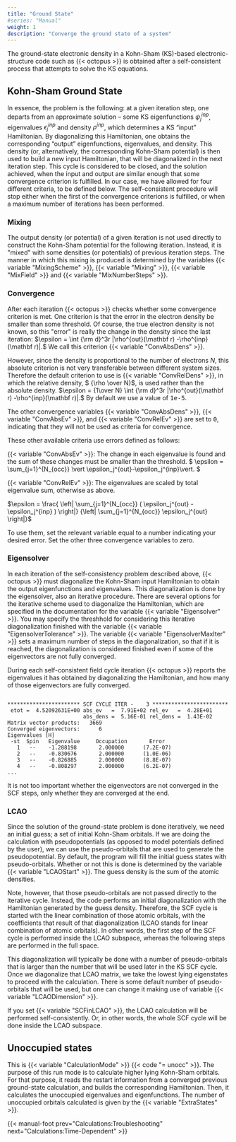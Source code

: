 ```yaml
---
title: "Ground State"
#series: "Manual"
weight: 1
description: "Converge the ground state of a system"
---
```



The ground-state electronic density in a Kohn-Sham (KS)-based electronic-structure code such as {{< octopus >}} is obtained after a self-consistent process that attempts to solve the KS equations. 

## Kohn-Sham Ground State

In essence, the problem is the following: at a given iteration step, one departs from an approximate solution – some KS eigenfunctions $\psi^{inp}_j$, eigenvalues $\epsilon^{inp}_j$ and density $\rho^{inp}$, which determines a KS “input” Hamiltonian. By diagonalizing this Hamiltonian, one obtains the corresponding “output” eigenfunctions, eigenvalues, and density. This density (or, alternatively, the corresponding Kohn-Sham potential) is then used to build a new input Hamiltonian, that will be diagonalized in the next iteration step. This cycle is considered to be closed, and the solution achieved, when the input and output are similar enough that some convergence criterion is fulfilled. In our case, we have allowed for four different criteria, to be defined below. The self-consistent procedure will stop either when the first of the convergence criterions is fulfilled, or when a maximum number of iterations has been performed.

### Mixing

The output density (or potential) of a given iteration is not used directly to construct the Kohn-Sham potential for the following iteration. Instead, it is "mixed" with some densities (or potentials) of previous iteration steps. The manner in which this mixing is produced is determined by the variables {{< variable "MixingScheme" >}}, {{< variable "Mixing" >}}, {{< variable "MixField" >}} and {{< variable "MixNumberSteps" >}}.

### Convergence
After each iteration {{< octopus >}} checks whether some convergence criterion is met. One criterion is that the error in the electron density be smaller than some threshold. Of course, the true electron density is not known, so this "error" is really the change in the density since the last iteration:
$\epsilon = \int {\rm d}^3r |\rho^{out}(\mathbf r) -\rho^{inp}(\mathbf r)|.$ We call this criterion {{< variable "ConvAbsDens" >}}.

However, since the density is proportional to the number of electrons $N$, this absolute criterion is not very transferable between different system sizes. Therefore the default criterion to use is {{< variable "ConvRelDens" >}}, in which the relative density, $ {\rho \over N}$, is used rather than the absolute density. $\epsilon = {1\over N} \int {\rm d}^3r |\rho^{out}(\mathbf r) -\rho^{inp}(\mathbf r)|.$ By default we use a value of <tt>1e-5</tt>.

The other convergence variables {{< variable "ConvAbsDens" >}}, {{< variable "ConvAbsEv" >}}, and {{< variable "ConvRelEv" >}} are set to <tt>0</tt>, indicating that they will not be used as criteria for convergence.

These other available criteria use errors defined as follows:

{{< variable "ConvAbsEv" >}}: The change in each eigenvalue is found and the sum of these changes must be smaller than the threshold.
$ \epsilon = \sum_{j=1}^{N_{occ}} \vert \epsilon_j^{out}-\epsilon_j^{inp}\vert. $

{{< variable "ConvRelEv" >}}: The eigenvalues are scaled by total eigenvalue sum, otherwise as above.
<!--$\epsilon = {1 \over N} \sum_{j=1}^{N_{occ}} \vert \epsilon_j^{out}-\epsilon_j^{inp}\vert.$-->
$\epsilon = \frac{ \left| \sum_{j=1}^{N_{occ}} ( \epsilon_j^{out} - \epsilon_j^{inp} ) \right|}
    {\left| \sum_{j=1}^{N_{occ}} \epsilon_j^{out} \right|}$


To use them, set the relevant variable equal to a number indicating your desired error. Set the other three convergence variables to zero.

### Eigensolver

In each iteration of the self-consistency problem described above, {{< octopus >}} must diagonalize the Kohn-Sham input Hamiltonian to obtain the output eigenfunctions and eigenvalues. This diagonalization is done by the eigensolver, also an iterative procedure. There are several options for the iterative scheme used to diagonalize the Hamiltonian, which are specified in the documentation for the variable 
{{< variable "Eigensolver" >}}. You may specify the threshhold for considering this iterative diagonalization finished with the variable {{< variable "EigensolverTolerance" >}}. The variable {{< variable "EigensolverMaxIter" >}} sets a maximum number of steps in the diagonalization, so that if it is reached, the diagonalization is considered finished even if some of the eigenvectors are not fully converged.

During each self-consistent field cycle iteration {{< octopus >}} reports the eigenvalues it has obtained by diagonalizing the Hamiltonian, and how many of those eigenvectors are fully converged.

```text
                                                                              
*********************** SCF CYCLE ITER -    3 ************************
 etot =  4.52092631E+00 abs_ev   =  7.91E+02 rel_ev   =  4.28E+01
                        abs_dens =  5.16E-01 rel_dens =  1.43E-02
Matrix vector products:   3669
Converged eigenvectors:      6
Eigenvalues [H]
 -st  Spin   Eigenvalue     Occupation       Error
   1   --    -1.288198       2.000000      (7.2E-07)
   2   --    -0.830676       2.000000      (1.0E-06)
   3   --    -0.826885       2.000000      (8.8E-07)
   4   --    -0.808297       2.000000      (6.2E-07)
...
```

It is not too important whether the eigenvectors are not converged in the SCF steps, only whether they are converged at the end.

### LCAO

Since the solution of the ground-state problem is done iteratively, we need an initial guess; a set of initial Kohn-Sham orbitals. If we are doing the calculation with pseudopotentials (as opposed to model potentials defined by the user), we can use the pseudo-orbitals that are used to generate the pseudopotential. By default, the program will fill the initial guess states with pseudo-orbitals. Whether or not this is done is determined by the variable {{< variable "LCAOStart" >}}. The guess density is the sum of the atomic densities.

Note, however, that those pseudo-orbitals are not passed directly to the iterative cycle. Instead, the code performs an initial diagonalization with the Hamiltonian generated by the guess density. Therefore, the SCF cycle is started with the linear combination of those atomic orbitals, with the coefficients that result of that diagonalization (LCAO stands for linear combination of atomic orbitals). In other words, the first step of the SCF cycle is performed inside the LCAO subspace, whereas the following steps are performed in the full space.

This diagonalization will typically be done with a number of pseudo-orbitals that is larger than the number that will be used later in the KS SCF cycle. Once we diagonalize that LCAO matrix, we take the lowest lying eigenstates to proceed with the calculation. There is some default number of pseudo-orbitals that will be used, but one can change it making use of variable {{< variable "LCAODimension" >}}.

If you set {{< variable "SCFinLCAO" >}}, the LCAO calculation will be performed self-consistently. Or, in other words, the whole SCF cycle will be done inside the LCAO subspace.


## Unoccupied states

This is {{< variable "CalculationMode" >}} {{< code "= unocc" >}}. The purpose of this run mode is to calculate higher lying Kohn-Sham orbitals. For that purpose, it reads the restart information from a converged previous ground-state calculation, and builds the corresponding Hamiltonian. Then, it calculates the unoccupied eigenvalues and eigenfunctions. The number of unoccupied orbitals calculated is given by the {{< variable "ExtraStates" >}}.

{{< manual-foot prev="Calculations:Troubleshooting" next="Calculations:Time-Dependent" >}}
